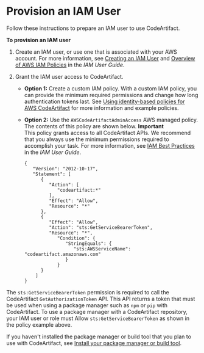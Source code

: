 # Provision an IAM User<a name="get-set-up-provision-user"></a>

Follow these instructions to prepare an IAM user to use CodeArtifact\.

**To provision an IAM user**

1. Create an IAM user, or use one that is associated with your AWS account\. For more information, see [Creating an IAM User](https://docs.aws.amazon.com/IAM/latest/UserGuide/Using_SettingUpUser.html#Using_CreateUser_console) and [Overview of AWS IAM Policies](https://docs.aws.amazon.com/IAM/latest/UserGuide/PoliciesOverview.html) in the *IAM User Guide*\.

1. Grant the IAM user access to CodeArtifact\.
   + **Option 1:** Create a custom IAM policy\. With a custom IAM policy, you can provide the minimum required permissions and change how long authentication tokens last\. See [Using identity\-based policies for AWS CodeArtifact](auth-and-access-control-iam-identity-based-access-control.md) for more information and example policies\.
   + **Option 2:** Use the `AWSCodeArtifactAdminAccess` AWS managed policy\. The contents of this policy are shown below\.
**Important**  
This policy grants access to all CodeArtifact APIs\. We recommend that you always use the minimum permissions required to accomplish your task\. For more information, see [IAM Best Practices](https://docs.aws.amazon.com/IAM/latest/UserGuide/best-practices.html) in the *IAM User Guide*\.

     ```
     {
        "Version": "2012-10-17",
        "Statement": [
           {
              "Action": [
                 "codeartifact:*"
              ],
              "Effect": "Allow",
              "Resource": "*"
           },
           {
              "Effect": "Allow",
              "Action": "sts:GetServiceBearerToken",
              "Resource": "*",
                 "Condition": {
                    "StringEquals": {
                       "sts:AWSServiceName": "codeartifact.amazonaws.com"
                    }
                 }
           }
         ]
     }
     ```

The `sts:GetServiceBearerToken` permission is required to call the CodeArtifact `GetAuthorizationToken` API\. This API returns a token that must be used when using a package manager such as `npm` or `pip` with CodeArtifact\. To use a package manager with a CodeArtifact repository, your IAM user or role must Allow `sts:GetServiceBearerToken` as shown in the policy example above\.

If you haven't installed the package manager or build tool that you plan to use with CodeArtifact, see [Install your package manager or build tool](getting-started-install-package-manager.md)\.